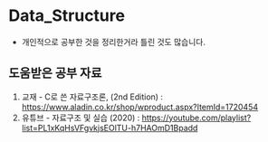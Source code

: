 # Data_Structure
- 개인적으로 공부한 것을 정리한거라 틀린 것도 많습니다.
## 도움받은 공부 자료
  1. 교재 - C로 쓴 자료구조론, (2nd Edition) : https://www.aladin.co.kr/shop/wproduct.aspx?ItemId=1720454
  2. 유튜브 - 자료구조 및 실습 (2020) : https://youtube.com/playlist?list=PL1xKqHsVFgvkjsEOlTU-h7HAOmD1Bpadd

